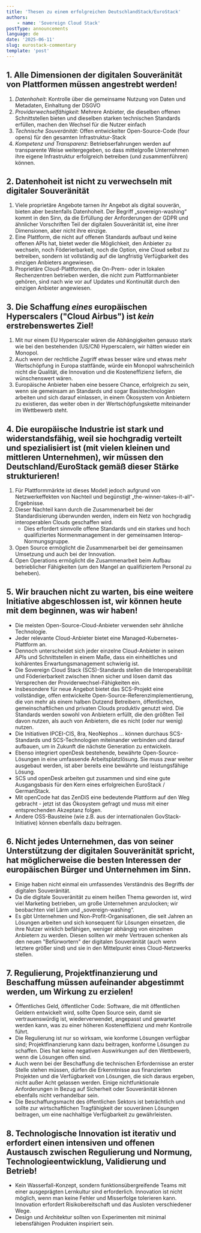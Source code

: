 ```yaml
---
title: 'Thesen zu einem erfolgreichen DeutschlandStack/EuroStack'
authors:
    - name: 'Sovereign Cloud Stack'
postType: announcements
language: de
date: '2025-06-11'
slug: eurostack-commentary
template: 'post'
---
```


## 1. Alle Dimensionen der digitalen Souveränität von Plattformen müssen angestrebt werden!
1. *Datenhoheit*: Kontrolle über die gemeinsame Nutzung von Daten und Metadaten, Einhaltung der DSGVO
2. *Providerwechselfähigkeit*: Mehrere Anbieter, die dieselben offenen Schnittstellen bieten und dieselben starken technischen Standards erfüllen, machen den Wechsel für die Nutzer einfach
3. *Technische Souveränität*: Offen entwickelter Open-Source-Code (four opens) für den gesamten Infrastruktur-Stack
4. *Kompetenz und Transparenz*: Betriebserfahrungen werden auf transparente Weise weitergegeben, so dass mittelgroße Unternehmen ihre eigene Infrastruktur erfolgreich betreiben (und zusammenführen) können.

## 2. Datenhoheit ist nicht zu verwechseln mit digitaler Souveränität
1. Viele proprietäre Angebote tarnen ihr Angebot als digital souverän, bieten aber bestenfalls Datenhoheit. Der Begriff „sovereign-washing“ kommt in den Sinn, da die Erfüllung der Anforderungen der GDPR und ähnlicher Vorschriften Teil der digitalen Souveränität ist, eine ihrer Dimensionen, aber nicht ihre einzige.
2. Eine Plattform, die nicht auf offenen Standards aufbaut und keine offenen APIs hat, bietet weder die Möglichkeit, den Anbieter zu wechseln, noch Föderierbarkeit, noch die Option, eine Cloud selbst zu betreiben, sondern ist vollständig auf die langfristig Verfügbarkeit des einzigen Anbieters angewiesen.
3. Proprietäre Cloud-Plattformen, die On-Prem- oder in lokalen Rechenzentren betrieben werden, die nicht zum Plattformanbieter gehören, sind nach wie vor auf Updates und Kontinuität durch den einzigen Anbieter angewiesen.

## 3. Die Schaffung *eines* europäischen Hyperscalers ("Cloud Airbus") ist *kein* erstrebenswertes Ziel!
1. Mit nur einem EU Hyperscaler wären die Abhängigkeiten genauso stark wie bei den bestehenden (US/CN) Hyperscalern, wir hätten wieder ein Monopol.
2. Auch wenn der rechtliche Zugriff etwas besser wäre und etwas mehr Wertschöpfung in Europa stattfände, würde ein Monopol wahrscheinlich nicht die Qualität, die Innovation und die Kosteneffizienz liefern, die wünschenswert wären.
3. Europäische Anbieter haben eine bessere Chance, erfolgreich zu sein, wenn sie gemeinsam an Standards und sogar Basistechnologien arbeiten und sich darauf einlassen, in einem Ökosystem von Anbietern zu existieren, das weiter oben in der Wertschöpfungskette miteinander im Wettbewerb steht.

## 4. Die europäische Industrie ist stark und widerstandsfähig, weil sie hochgradig verteilt und spezialisiert ist (mit vielen kleinen und mittleren Unternehmen), wir müssen den Deutschland/EuroStack gemäß dieser Stärke strukturieren!
1. Für Plattformmärkte ist dieses Modell jedoch aufgrund von Netzwerkeffekten von Nachteil und begünstigt „the-winner-takes-it-all“-Ergebnisse.
2. Dieser Nachteil kann durch die Zusammenarbeit bei der Standardisierung überwunden werden, indem ein Netz von hochgradig interoperablen Clouds geschaffen wird.
    * Dies erfordert sinnvolle offene Standards und ein starkes und hoch qualifiziertes Normenmanagement in der gemeinsamen Interop-Normungsgruppe.
3. Open Source ermöglicht die Zusammenarbeit bei der gemeinsamen Umsetzung und auch bei der Innovation.
4. Open Operations ermöglicht die Zusammenarbeit beim Aufbau betrieblicher Fähigkeiten (um den Mangel an qualifiziertem Personal zu beheben).

## 5. Wir brauchen nicht zu warten, bis eine weitere Initiative abgeschlossen ist, wir können heute mit dem beginnen, was wir haben!
- Die meisten Open-Source-Cloud-Anbieter verwenden sehr ähnliche Technologie.
- Jeder relevante Cloud-Anbieter bietet eine Managed-Kubernetes-Plattform an.
- Dennoch unterscheidet sich jeder einzelne Cloud-Anbieter in seinen APIs und Schnittstellen in einem Maße, dass ein einheitliches und kohärentes Erwartungsmanagement schwierig ist.
- Die Sovereign Cloud Stack (SCS)-Standards stellen die Interoperabilität und Föderierbarkeit zwischen ihnen sicher und lösen damit das Versprechen der Providerwechsel-Fähigkeiten ein.
- Insbesondere für neue Angebot bietet das SCS-Projekt eine vollständige, offen entwickelte Open-Source-Referenzimplementierung, die von mehr als einem halben Dutzend Betreibern, öffentlichen, gemeinschaftlichen und privaten Clouds produktiv genutzt wird. Die Standards werden sowohl von Anbietern erfüllt, die den größten Teil davon nutzen, als auch von Anbietern, die es nicht (oder nur wenig) nutzen.
- Die Initiativen IPCEI-CIS, 8ra, NeoNephos ... können durchaus SCS-Standards und SCS-Technologien miteinander verbinden und darauf aufbauen, um in Zukunft die nächste Generation zu entwickeln.
- Ebenso integriert openDesk bestehende, bewährte Open-Source-Lösungen in eine umfassende Arbeitsplatzlösung. Sie muss zwar weiter ausgebaut werden, ist aber bereits eine bewährte und leistungsfähige Lösung.
- SCS und openDesk arbeiten gut zusammen und sind eine gute Ausgangsbasis für den Kern eines erfolgreichen EuroStack / GermanStack.
- Mit openCode hat das ZenDiS eine bedeutende Plattform auf den Weg gebracht - jetzt ist das Ökosystem gefragt und muss mit einer entsprechenden Akzeptanz folgen.
- Andere OSS-Bausteine (wie z.B. aus der internationalen GovStack-Initiative) können ebenfalls dazu beitragen.

## 6. Nicht jedes Unternehmen, das von seiner Unterstützung der digitalen Souveränität spricht, hat möglicherweise die besten Interessen der europäischen Bürger und Unternehmen im Sinn.
- Einige haben nicht einmal ein umfassendes Verständnis des Begriffs der digitalen Souveränität.
- Da die digitale Souveränität zu einem heißen Thema geworden ist, wird viel Marketing betrieben, um große Unternehmen anzulocken; wir beobachten viel Lärm und „sovereign-washing“.
- Es gibt Unternehmen und Non-Profit-Organisationen, die seit Jahren an Lösungen arbeiten und sich konsequent für Lösungen einsetzen, die ihre Nutzer wirklich befähigen, weniger abhängig von einzelnen Anbietern zu werden. Diesen sollten wir mehr Vertrauen schenken als den neuen "Befürwortern" der digitalen Souveränität (auch wenn letztere größer sind) und sie in den Mittelpunkt eines Cloud-Netzwerks stellen.

## 7. Regulierung, Projektfinanzierung und Beschaffung müssen aufeinander abgestimmt werden, um Wirkung zu erzielen!
- Öffentliches Geld, öffentlicher Code: Software, die mit öffentlichen Geldern entwickelt wird, sollte Open Source sein, damit sie vertrauenswürdig ist, wiederverwendet, angepasst und gewartet werden kann, was zu einer höheren Kosteneffizienz und mehr Kontrolle führt.
- Die Regulierung ist nur so wirksam, wie konforme Lösungen verfügbar sind; Projektfinanzierung kann dazu beitragen, konforme Lösungen zu schaffen. Dies hat keine negativen Auswirkungen auf den Wettbewerb, wenn die Lösungen offen sind.
- Auch wenn bei der Beschaffung die technischen Erfordernisse an erster Stelle stehen müssen, dürfen die Erkenntnisse aus finanzierten Projekten und die Verfügbarkeit von Lösungen, die sich daraus ergeben, nicht außer Acht gelassen werden. Einige nichtfunktionale Anforderungen in Bezug auf Sicherheit oder Souveränität können ebenfalls nicht verhandelbar sein.
- Die Beschaffungsmacht des öffentlichen Sektors ist beträchtlich und sollte zur wirtschaftlichen Tragfähigkeit der souveränen Lösungen beitragen, um eine nachhaltige Verfügbarkeit zu gewährleisten.

## 8. Technologische Innovation ist iterativ und erfordert einen intensiven und offenen Austausch zwischen Regulierung und Normung, Technologieentwicklung, Validierung und Betrieb!
- Kein Wasserfall-Konzept, sondern funktionsübergreifende Teams mit einer ausgeprägten Lernkultur sind erforderlich. Innovation ist nicht möglich, wenn man keine Fehler und Misserfolge tolerieren kann. Innovation erfordert Risikobereitschaft und das Ausloten verschiedener Wege.
- Design und Architektur sollten von Experimenten mit minimal lebensfähigen Produkten inspiriert sein.


